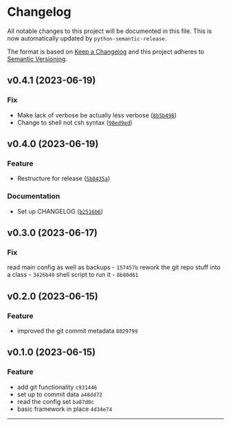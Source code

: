 # Changelog

All notable changes to this project will be documented in this file.
This is now automatically updated by `python-semantic-release`.

The format is based on [Keep a Changelog](http://keepachangelog.com/en/1.0.0/)
and this project adheres to [Semantic Versioning](http://semver.org/spec/v2.0.0.html).

<!--next-version-placeholder-->

## v0.4.1 (2023-06-19)

### Fix

* Make lack of verbose be actually less verbose ([`8b5b498`](https://github.com/Home/pfsense_git_config/commit/8b5b49885b56207653025ab231895a7c1893d63a))
* Change to shell not csh syntax ([`98ed9ed`](https://github.com/Home/pfsense_git_config/commit/98ed9ed327890f53be364daa2ba682b2dc7e5615))

## v0.4.0 (2023-06-19)

### Feature

* Restructure for release ([`5b0435a`](https://github.com/Home/pfsense_git_config/commit/5b0435a217a1618aad49bc70a7a644e091055e3a))

### Documentation

* Set up CHANGELOG ([`b2516b6`](https://github.com/Home/pfsense_git_config/commit/b2516b64c4aaf75c1f910bd9199540c0560f6ddb))


## v0.3.0 (2023-06-17)

### Fix

read main config as well as backups - `157457b`
rework the git repo stuff into a class - `3426b49`
shell script to run it - `8b80d61`

## v0.2.0 (2023-06-15)

### Feature

- improved the git commit metadata `8029799`

## v0.1.0 (2023-06-15)

### Feature

- add git functionality `c931446`
- set up to commit data `a48dd72`
- read the config set `ba87d0c`
- basic framework in place `4d34e74`


----
